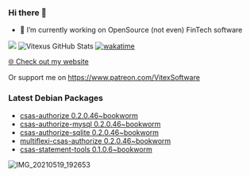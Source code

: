 ### Hi there 👋

- 🔭 I’m currently working on OpenSource  (not even) FinTech software

![](https://komarev.com/ghpvc/?username=Vitexus)
![Vitexus GitHub Stats](https://github-readme-stats.vercel.app/api?username=Vitexus&show_icons=true)
[![wakatime](https://wakatime.com/badge/user/5abba9ca-813e-43ac-9b5f-b1cfdf3dc1c7.svg)](https://wakatime.com/@5abba9ca-813e-43ac-9b5f-b1cfdf3dc1c7)

<p><a href="https://vitexsoftware.cz">🌐 Check out my website</a></p>

Or support me on https://www.patreon.com/VitexSoftware

### Latest Debian Packages
<!-- DEBIAN-PACKAGES-LIST:START -->
- [csas-authorize 0.2.0.46~bookworm](https://repo.vitexsoftware.com/package.php?package=csas-authorize)
- [csas-authorize-mysql 0.2.0.46~bookworm](https://repo.vitexsoftware.com/package.php?package=csas-authorize-mysql)
- [csas-authorize-sqlite 0.2.0.46~bookworm](https://repo.vitexsoftware.com/package.php?package=csas-authorize-sqlite)
- [multiflexi-csas-authorize 0.2.0.46~bookworm](https://repo.vitexsoftware.com/package.php?package=multiflexi-csas-authorize)
- [csas-statement-tools 0.1.0.6~bookworm](https://repo.vitexsoftware.com/package.php?package=csas-statement-tools)
<!-- DEBIAN-PACKAGES-LIST:END -->

![IMG_20210519_192653](https://user-images.githubusercontent.com/2621130/120022731-1bd48900-bfed-11eb-90f9-4f88f560b8b7.jpg)

<!--
**Vitexus/Vitexus** is a ✨ _special_ ✨ repository because its `README.md` (this file) appears on your GitHub profile.

Here are some ideas to get you started:

- 🌱 I’m currently learning ...
- 👯 I’m looking to collaborate on ...
- 🤔 I’m looking for help with ...
- 💬 Ask me about ...
- 📫 How to reach me: ...
- 😄 Pronouns: ...
- ⚡ Fun fact: ...
-->


